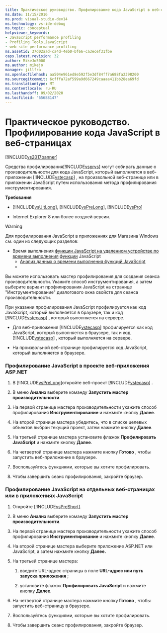 ```yaml
---
title: Практическое руководство. Профилирование кода JavaScript в веб-страницах | Документы Майкрософт
ms.date: 11/15/2016
ms.prod: visual-studio-dev14
ms.technology: vs-ide-debug
ms.topic: conceptual
helpviewer_keywords:
- JavaScript performance profiling
- Profiling Tools,JavaScript
- web site performance profiling
ms.assetid: 37d02aad-ca4d-4eb0-bf66-ca3ecef31fbe
caps.latest.revision: 32
author: MikeJo5000
ms.author: mikejo
manager: jillfra
ms.openlocfilehash: aa504e961ed8e592f5e3df84ff7a688fa2398200
ms.sourcegitcommit: 6cfffa72af599a9d667249caaaa411bb28ea69fd
ms.translationtype: MT
ms.contentlocale: ru-RU
ms.lasthandoff: 09/02/2020
ms.locfileid: "65688147"
---
```

# <a name="how-to-profile-javascript-code-in-web-pages"></a>Практическое руководство. Профилирование кода JavaScript в веб-страницах
[!INCLUDE[vs2017banner](../includes/vs2017banner.md)]

Средства профилирования[!INCLUDE[vsprvs](../includes/vsprvs-md.md)] могут собирать данные о производительности для кода JavaScript, который выполняется в веб-приложении [!INCLUDE[vstecasp](../includes/vstecasp-md.md)] , на произвольной веб-странице или в приложении JavaScript путем использования метода профилирования инструментирования.  
  
 **Требования**  
  
- [!INCLUDE[vsUltLong](../includes/vsultlong-md.md)], [!INCLUDE[vsPreLong](../includes/vsprelong-md.md)], [!INCLUDE[vsPro](../includes/vspro-md.md)]  
  
- Internet Explorer 8 или более поздней версии.  
  
> [!WARNING]
> Для профилирования JavaScript в приложениях для Магазина Windows см. один из следующих разделов:  
> 
> - Время выполнения [функции JavaScript на удаленном устройстве по времени выполнения](https://msdn.microsoft.com/library/d78812b6-a97e-46dc-8d99-e724d1d725d8) [функции](https://msdn.microsoft.com/library/b2bf49fc-aea7-4d9c-8fcf-cff8b8dd0c03) JavaScript  
>   - [Анализ данных о времени выполнения функций JavaScript](https://msdn.microsoft.com/library/b5aea8d8-36df-47ba-a7ca-95406700ca9b)  
>   - 
  
 Вы можете использовать мастер профилирования для создания сеанса производительности. Укажите способ инструментирования, а затем выберите вариант профилирования JavaScript на странице "Инструментирование" диалогового окна свойств для сеанса производительности.  
  
 При указании профилирования JavaScript профилируется как код JavaScript, который выполняется в браузере, так и код [!INCLUDE[vstecasp](../includes/vstecasp-md.md)] , который выполняется на сервере.  
  
- Для веб-приложения [!INCLUDE[vstecasp](../includes/vstecasp-md.md)] профилируется как код JavaScript, который выполняется в браузере, так и код [!INCLUDE[vstecasp](../includes/vstecasp-md.md)] , который выполняется на сервере.  
  
- На произвольной веб-странице профилируется код JavaScript, который выполняется в браузере.  
  
### <a name="to-profile-javascript-in-an-aspnet-web-application-project"></a>Профилирование JavaScript в проекте веб-приложения ASP.NET  
  
1. В [!INCLUDE[vsPreLong](../includes/vsprelong-md.md)]откройте веб-проект [!INCLUDE[vstecasp](../includes/vstecasp-md.md)] .  
  
2. В меню **Анализ** выберите команду **Запустить мастер производительности**.  
  
3. На первой странице мастера производительности укажите способ профилирования **Инструментирование** и нажмите кнопку **Далее**.  
  
4. На второй странице мастера убедитесь, что в списке целевых объектов выбран текущий проект, затем нажмите кнопку **Далее**.  
  
5. На третьей странице мастера установите флажок **Профилировать JavaScript** и нажмите кнопку **Далее**.  
  
6. На четвертой странице мастера нажмите кнопку **Готово** , чтобы запустить веб-приложение в браузере.  
  
7. Воспользуйтесь функциями, которые вы хотите профилировать.  
  
8. Чтобы завершить сеанс профилирования, закройте браузер.  
  
### <a name="to-profile-javascript-in-individual-web-pages-or-a-javascript-applications"></a>Профилирование JavaScript на отдельных веб-страницах или в приложениях JavaScript  
  
1. Откройте [!INCLUDE[vsPreShort](../includes/vspreshort-md.md)].  
  
2. В меню **Анализ** выберите команду **Запустить мастер производительности**.  
  
3. На первой странице мастера производительности укажите способ профилирования **Инструментирование** и нажмите кнопку **Далее**.  
  
4. На второй странице мастера выберите приложение ASP.NET или JavaScript, а затем нажмите кнопку **Далее.**  
  
5. На третьей странице мастера:  
  
    1. введите URL-адрес страницы в поле **URL-адрес или путь запуска приложения** ;  
  
    2. установите флажок **Профилировать JavaScript** и нажмите кнопку **Далее**.  
  
6. На четвертой странице мастера нажмите кнопку **Готово** , чтобы запустить веб-страницу в браузере.  
  
7. Воспользуйтесь функциями, которые вы хотите профилировать.  
  
8. Чтобы завершить сеанс профилирования, закройте браузер.
